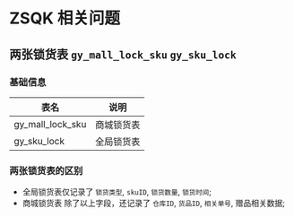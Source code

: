 # ZSQK 相关问题

## 两张锁货表 `gy_mall_lock_sku` `gy_sku_lock`

### 基础信息

| 表名             | 说明       |
| ---------------- | ---------- |
| gy_mall_lock_sku | 商城锁货表 |
| gy_sku_lock      | 全局锁货表 |

### 两张锁货表的区别

- 全局锁货表仅记录了 `锁货类型`, `skuID`, `锁货数量`, `锁货时间`;
- 商城锁货表 除了以上字段，还记录了 `仓库ID`, `货品ID`, `相关单号`, 赠品相关数据;
